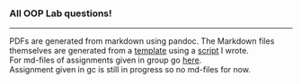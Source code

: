 
### All OOP Lab questions!
---  

PDFs are generated from markdown using pandoc. The Markdown files themselves are generated from a [template](template.md) using a [script](https://github.com/crestfalln/assignment-md-maker) I wrote.  
For md-files of assignments given in group go [here](https://github.com/crestfalln/LabOOP/tree/master/Assign(From%20Group)).  
Assignment given in gc is still in progress so no md-files for now.
